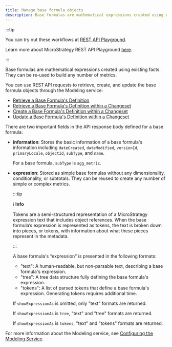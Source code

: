 ```yaml
---
title: Manage base formula objects
description: Base formulas are mathematical expressions created using existing facts. They can be re-used to build any number of metrics. You can use REST API requests to retrieve, create, and update the base formula objects through the Modeling service.
---
```


:::tip

You can try out these workflows at [REST API Playground](https://www.postman.com/microstrategysdk/workspace/microstrategy-rest-api/folder/16131298-cf953972-3d9d-4347-b253-5d89e40c088c?ctx=documentation).

Learn more about MicroStrategy REST API Playground [here](/docs/getting-started/playground.md).

:::

Base formulas are mathematical expressions created using existing facts. They can be re-used to build any number of metrics.

You can use REST API requests to retrieve, create, and update the base formula objects through the Modeling service:

- [Retrieve a Base Formula's Definition](./retrieve-a-base-formulas-definition.md)
- [Retrieve a Base Formula's Definition within a Changeset](./retrieve-a-base-formulas-definition-within-a-changeset.md)
- [Create a Base Formula's Definition within a Changeset](./create-a-base-formulas-definition-within-a-changeset.md)
- [Update a Base Formula's Definition within a Changeset](./update-a-base-formulas-definition-within-a-changeset.md)

There are two important fields in the API response body defined for a base formula:

- **information**: Stores the basic information of a base formula's information including `dateCreated`, `dateModified`, `versionId`, `primaryLocale`, `objectId`, `subType`, and `name`.

  For a base formula, `subType` is `agg_metric`.

- **expression**: Stored as simple base formulas without any dimensionality, conditionality, or subtotals. They can be reused to create any number of simple or complex metrics.

  :::tip

  :information_source: **Info**

  Tokens are a semi-structured representation of a MicroStrategy expression text that includes object references. When the base formula’s expression is represented as tokens, the text is broken down into pieces, or tokens, with information about what these pieces represent in the metadata.

  :::

  A base formula's “expression" is presented in the following formats:

  - "text": A human-readable, but non-parsable text, describing a base formula's expression.
  - "tree": A tree data structure fully defining the base formula's expression.
  - "tokens": A list of parsed tokens that define a base formula's expression. Generating tokens requires additional time.

  If `showExpressionAs` is omitted, only "text" formats are returned.

  If `showExpressionAs` is `tree`, "text" and "tree" formats are returned.

  If `showExpressionAs` is `tokens`, "text" and "tokens" formats are returned.

For more information about the Modeling service, see [Configuring the Modeling Service](https://www2.microstrategy.com/producthelp/2021/InstallConfig/en-us/Content/modeling_service.htm).
